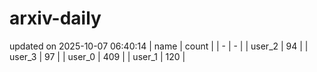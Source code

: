 # arxiv-daily
updated on 2025-10-07 06:40:14
| name | count |
| - | - |
| user_2 | 94 |
| user_3 | 97 |
| user_0 | 409 |
| user_1 | 120 |
